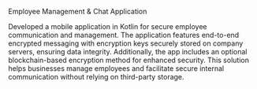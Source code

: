 Employee Management & Chat Application

Developed a mobile application in Kotlin for secure employee communication and management.
The application features end-to-end encrypted messaging with encryption keys securely stored on company servers, ensuring data integrity. 
Additionally, the app includes an optional blockchain-based encryption method for enhanced security.
This solution helps businesses manage employees and facilitate secure internal communication without relying on third-party storage.
